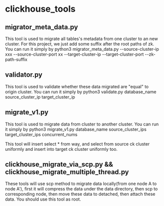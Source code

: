 # clickhouse_tools

## migrator_meta_data.py

This tool is used to migrate all tables's metadata from one cluster to an new cluster.
For this project, we just add some suffix after the root paths of zk.
You can run it simply by
  python3 migrator_meta_data.py --source-cluster-ip xxx --source-cluster-port xx --target-cluster-ip --target-cluster-port --zk-path-suffix

## validator.py
This tool is used to validate whether these data migrated are "equal" to origin cluster.
You can run it simply by
  python3 validate.py database_name source_cluster_ip target_cluster_ip

## migrate_v1.py
This tool is used to migrate data from cluster to another cluster.
You can run it simply by
  python3 migrate_v1.py database_name source_cluster_ips target_cluster_ips concurrent_nums

This tool will insert select * from way, and select from source ck cluster uniformly and insert into target ck cluster uniformly too.

## clickhouse_migrate_via_scp.py && clickhouse_migrate_multiple_thread.py
These tools will use scp method to migrate data locally(from one node A to node A'), first it will compress the data under the data directory, then scp to corresponding
node, then move these data to detached, then attach these data.
You should use this tool as root.
